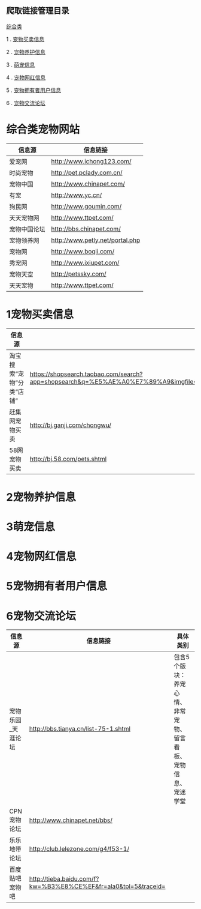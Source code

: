 ## 爬取链接管理目录

[综合类](#综合类宠物网站)

1 . [宠物买卖信息](#1宠物买卖信息)


2 . [宠物养护信息](#2宠物养护信息)


3 . [萌宠信息](#3萌宠信息)
  

4 . [宠物网红信息](#4宠物网红信息)


5 . [宠物拥有者用户信息](#5宠物拥有者用户信息)

6 . [宠物交流论坛](#6宠物交流论坛)
 
# 综合类宠物网站

信息源 | 信息链接
------------- | -------------
爱宠网        | http://www.ichong123.com/
时尚宠物       | http://pet.pclady.com.cn/
 宠物中国 | http://www.chinapet.com/
 有宠 | http://www.yc.cn/
 狗民网 | http://www.goumin.com/
 天天宠物网 | http://www.ttpet.com/
 宠物中国论坛 | http://bbs.chinapet.com/
 宠物领养网 | http://www.petly.net/portal.php
宠物网 | http://www.boqii.com/
秀宠网|http://www.ixiupet.com/
宠物天空 |http://petssky.com/
天天宠物 |http://www.ttpet.com/

 
# 1宠物买卖信息

信息源 | 信息链接 
------------- | -------------
 淘宝搜索“宠物”分类“店铺”  | https://shopsearch.taobao.com/search?app=shopsearch&q=%E5%AE%A0%E7%89%A9&imgfile=&js=1&stats_click=search_radio_tmall%3A1&initiative_id=staobaoz_20180103&tab=mall&ie=utf8
 赶集网宠物买卖 |http://bj.ganji.com/chongwu/
 58网宠物买卖 |http://bj.58.com/pets.shtml
 
# 2宠物养护信息


# 3萌宠信息


# 4宠物网红信息


# 5宠物拥有者用户信息

# 6宠物交流论坛

信息源 | 信息链接 | 具体类别
------------- | ------------- | --------------------------
 宠物乐园_天涯论坛  | http://bbs.tianya.cn/list-75-1.shtml | 包含5个版块：养宠心情、非常宠物、留言看板、宠物信息、宠迷学堂
 CPN宠物论坛 |http://www.chinapet.net/bbs/
 乐乐地带论坛 | http://club.lelezone.com/g4/f53-1/
百度贴吧宠物吧 | http://tieba.baidu.com/f?kw=%B3%E8%CE%EF&fr=ala0&tpl=5&traceid=
